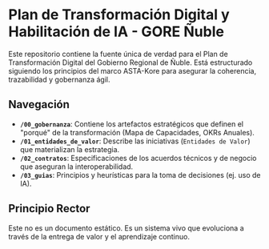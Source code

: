 # Plan de Transformación Digital y Habilitación de IA - GORE Ñuble

Este repositorio contiene la fuente única de verdad para el Plan de Transformación Digital del Gobierno Regional de Ñuble. Está estructurado siguiendo los principios del marco ASTA-Kore para asegurar la coherencia, trazabilidad y gobernanza ágil.

## Navegación

- **`/00_gobernanza`**: Contiene los artefactos estratégicos que definen el "porqué" de la transformación (Mapa de Capacidades, OKRs Anuales).
- **`/01_entidades_de_valor`**: Describe las iniciativas (`Entidades de Valor`) que materializan la estrategia.
- **`/02_contratos`**: Especificaciones de los acuerdos técnicos y de negocio que aseguran la interoperabilidad.
- **`/03_guias`**: Principios y heurísticas para la toma de decisiones (ej. uso de IA).

## Principio Rector

Este no es un documento estático. Es un sistema vivo que evoluciona a través de la entrega de valor y el aprendizaje continuo.